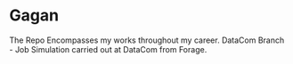 # Gagan
The Repo Encompasses my works throughout my career.
DataCom Branch - Job Simulation carried out at DataCom from Forage.
